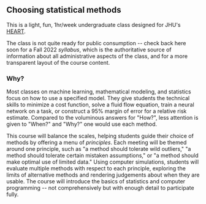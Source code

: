 ## Choosing statistical methods

This is a light, fun, 1hr/week undergraduate class designed for JHU's [HEART](https://engineering.jhu.edu/education/undergraduate-studies/heart-courses/).

The class is not quite ready for public consumption -- check back here soon for a Fall 2022 *syllabus*, which is the authoritative source of information about all administrative aspects of the class, and for a more transparent layout of the course content.

### Why?

Most classes on machine learning, mathematical modeling, and statistics focus on how to use a specified model. They give students the technical skills to minimize a cost function, solve a fluid flow equation, train a neural network on a task, or construct a 95% margin of error for a relative risk estimate. Compared to the voluminous answers for "How?", less attention is given to "When?" and "Why?" one would use each method. 

This course will balance the scales, helping students guide their choice of methods by offering a menu of *principles*. Each meeting will be themed around one principle, such as "a method should tolerate wild outliers," "a method should tolerate certain mistaken assumptions," or "a method should make optimal use of limited data." Using computer simulations, students will evaluate multiple methods with respect to each principle, exploring the limits of alternative methods and rendering judgements about when they are usable. The course will introduce the basics of statistics and computer programming -- not comprehensively but with enough detail to participate fully.

